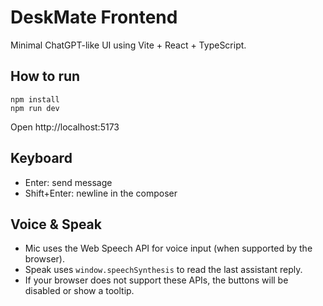 # DeskMate Frontend

Minimal ChatGPT-like UI using Vite + React + TypeScript.

## How to run
```
npm install
npm run dev
```

Open http://localhost:5173

## Keyboard
- Enter: send message
- Shift+Enter: newline in the composer

## Voice & Speak
- Mic uses the Web Speech API for voice input (when supported by the browser).
- Speak uses `window.speechSynthesis` to read the last assistant reply.
- If your browser does not support these APIs, the buttons will be disabled or show a tooltip.

